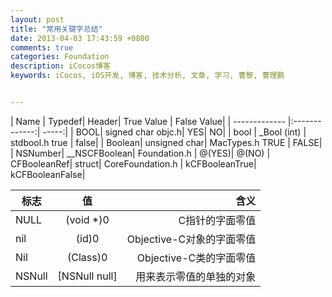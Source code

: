 ```yaml
---
layout: post
title: "常用关键字总结"
date: 2013-04-03 17:43:59 +0800
comments: true
categories: Foundation
description: iCocos博客
keywords: iCocos, iOS开发, 博客, 技术分析, 文章, 学习, 曹黎, 曹理鹏


---
```





| Name	| Typedef| 	Header| 	True Value	| False Value| 
| ------------- |:-------------:| -----:|
| BOOL| 	signed char	objc.h| 	YES| 	NO| 
| bool	| _Bool (int)	| stdbool.h	true	| false| 
| Boolean| 	unsigned char| 	MacTypes.h	TRUE	| FALSE| 
| NSNumber| 	__NSCFBoolean| 	Foundation.h	| @(YES)| 	@(NO)
| CFBooleanRef| 	struct| 	CoreFoundation.h	| kCFBooleanTrue| 	kCFBooleanFalse| 




<!--more-->




| 标志	| 值| 	含义| 
| ------------- |:-------------:| -----:|
| NULL| 	(void *)0	| C指针的字面零值| 
| nil	| (id)0	| Objective-C对象的字面零值| 
| Nil	| (Class)0	| Objective-C类的字面零值| 
| NSNull	| [NSNull null]	| 用来表示零值的单独的对象| 
 